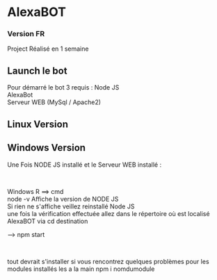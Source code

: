 # AlexaBOT

### Version FR

<p> Project Réalisé en 1 semaine </p>

## Launch le bot

<p> Pour démarré le bot 3 requis :
  Node JS <br>
  AlexaBot <br>
  Serveur WEB (MySql / Apache2)
</p>

## Linux Version 

## Windows Version

  <p> Une Fois NODE JS installé et le Serveur WEB installé : </p>
  <br>
    <p> Windows R ==> cmd <br>
      node -v Affiche la version de NODE JS <br>
        Si rien ne s'affiche veillez reinstallé Node JS <br>
      une fois la vérification effectuée allez dans le répertoire où est localisé AlexaBOT via cd destination  <br> </p>
       <p align: center> --> npm start </p> <br>
      <p> 
      tout devrait s'installer si vous rencontrez quelques problèmes pour les modules installés les a la main npm i nomdumodule
      </p>
    

